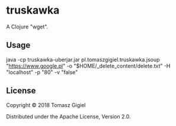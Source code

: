 # truskawka

A Clojure "wget".

## Usage

java -cp truskawka-uberjar.jar pl.tomaszgigiel.truskawka.jsoup "https://www.google.pl" -o "$HOME/_delete_content/delete.txt" -H "localhost" -p "80" -v "false"

## License

Copyright © 2018 Tomasz Gigiel

Distributed under the Apache License, Version 2.0.
